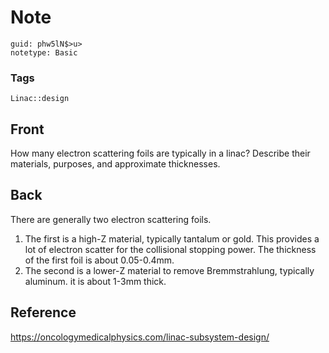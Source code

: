 # Note
```
guid: phw5lN$>u>
notetype: Basic
```

### Tags
```
Linac::design
```

## Front
How many electron scattering foils are typically in a linac? Describe their materials, purposes, and approximate thicknesses.

## Back
There are generally two electron scattering foils.
<ol><li>The first is a high-Z material, typically tantalum or gold. This provides a lot of electron scatter for the collisional stopping power. The thickness of the first foil is about 0.05-0.4mm.</li><li>The second is a lower-Z material to remove Bremmstrahlung, typically aluminum. it is about 1-3mm thick.</li></ol>

## Reference
<a href="https://oncologymedicalphysics.com/linac-subsystem-design/">https://oncologymedicalphysics.com/linac-subsystem-design/</a>
